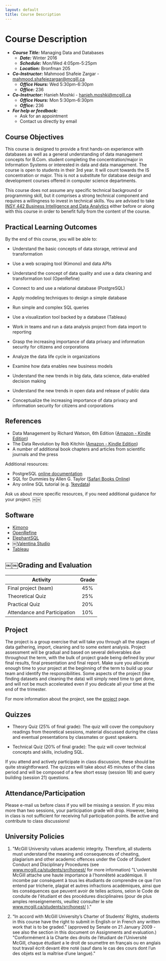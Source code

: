 ```yaml
---
layout: default
title: Course Description
---
```

# Course Description

- ___Course Title:___ Managing Data and Databases
    - ___Date:___ Winter 2016
    - ___Schedule:___ Mon/Wed 4:05pm-5:25pm
    - ___Location:___ Bronfman 205
- ___Co-Instructor:___ Mahmood Shafeie Zargar - <mahmood.shafeiezargar@mcgill.ca>
    - ___Office Hours:___ Wed 5:30pm-6:30pm
    - ___Office:___ 236
- ___Co-Instructor:___ Hanieh Moshki - <hanieh.moshki@mcgill.ca>
    - ___Office Hours:___ Mon 5:30pm-6:30pm
    - ___Office:___ 236
- ___For help or feedback:___
    - Ask for an appointment
    - Contact us directly by email


## Course Objectives

This course is designed to provide a first hands-on experience with databases as well as a general understanding of data management concepts for B.Com. student completing the concentration/major in Information Systems or interested in data and data management. The course is open to students in their 3rd year. It will count towards the IS concentration or major. This is not a substitute for database design and development courses offered in computer science departments.

This course does not assume any specific technical background or programming skill, but it comprises a strong technical component and requires a willingness to invest in technical skills. You are advised to take [INSY 442 Business Intelligence and Data Analytics](http://www.mcgill.ca/study/2015-2016/courses/insy-442) either before or along with this course in order to benefit fully from the content of the course.

## Practical Learning Outcomes

By the end of this course, you will be able to:

- Understand the basic concepts of data storage, retrieval and transformation
- Use a web scraping tool (Kimono) and data APIs
- Understand the concept of data quality and use a data cleaning and transformation tool (OpenRefine)
- Connect to and use a relational database (PostgreSQL)
- Apply modeling techniques to design a simple database
- Run simple and complex SQL queries
- Use a visualization tool backed by a database (Tableau)
- Work in teams and run a data analysis project from data import to reporting

- Grasp the increasing importance of data privacy and information security for citizens and corporations
- Analyze the data life cycle in organizations
- Examine how data enables new business models
- Understand the new trends in big data, data science, data-enabled decision making
- Understand the new trends in open data and release of public data
- Conceptualize the increasing importance of data privacy and information security for citizens and corporations

## References

- Data Management by Richard Watson, 6th Edition ([Amazon - Kindle Edition](http://www.amazon.ca/Data-Management-Richard-Watson-ebook/dp/B00E8HS8N2))
- The Data Revolution by Rob Kitchin ([Amazon - Kindle Edition](http://www.amazon.ca/Data-Revolution-Infrastructures-Their-Consequences-ebook/dp/B00L1GM1XG))
- A number of additional book chapters and articles from scientific journals and the press

Additional resources:

- PostgreSQL [online documentation](http://www.postgresql.org/docs/9.4/interactive/index.html)
- SQL for Dummies by Allen G. Taylor ([Safari Books Online](http://proquest.safaribooksonline.com/book/databases/sql/9781118657119))
- Any online SQL tutorial (e.g. [1keydata](http://www.1keydata.com/sql/sql.html))

Ask us about more specific resources, if you need additional guidance for your project.
￼￼
## Software

- [Kimono](https://www.kimonolabs.com)
- [OpenRefine](http://openrefine.org)
- [ElephantSQL](https://www.elephantsql.com)
- ￼[Valentina Studio](https://www.valentina-db.com/en/valentina-studio-overview)
- [Tableau](http://www.tableau.com/academic/students)

## ￼￼Grading and Evaluation

| __Activity__                 | __Grade__ |
|------------------------------|:---------:|
| Final project (team)         |    45%    |
| Theoretical Quiz             |    25%    |
| Practical Quiz               |    20%    |
| Attendance and Participation |    10%    |

## Project

The project is a group exercise that will take you through all the stages of data gathering, import, cleaning and to some extent analysis. Project assessment will be gradual and based on several deliverables due throughout the term, with the bulk of project grade being defined by your final results, final presentation and final report. Make sure you allocate enough time to your project at the beginning of the term to build up your team and identify the responsibilities. Some aspects of the project (like finding datasets and cleaning the data) will simply need time to get done, and will not be much accelerated even if you dedicate all your time at the end of the trimester.

For more information about the project, see the [project](../project) page.

## Quizzes

- Theory Quiz (25% of final grade): The quiz will cover the compulsory readings from theoretical sessions, material discussed during the class and eventual presentations by classmates or guest speakers.

- Technical Quiz (20% of final grade): The quiz will cover technical concepts and skills, including SQL.

If you attend and actively participate in class discussion, these should be quite straightforward. The quizzes will take about 45 minutes of the class period and will be composed of a few short essay (session 18) and query building (session 21) questions.

## Attendance/Participation

Please e-mail us before class if you will be missing a session. If you miss more than two sessions, your participation grade will drop. However, being in class is not sufficient for receiving full participation points. Be active and contribute to class discussions!

<!--## Course Calendar

[Course shared google calendar](https://calendar.google.com/calendar/embed?src=hanieh.moshki%40gmail.com&ctz=America/Montreal)-->

## University Policies

1. "McGill University values academic integrity. Therefore, all students must understand the meaning and consequences of cheating, plagiarism and other academic offences under the Code of Student Conduct and Disciplinary Procedures (see www.mcgill.ca/students/srr/honest/ for more information) "L'université McGill attache une haute importance à l’honnêteté académique. Il incombe par conséquent à tous les étudiants de comprendre ce que l'on entend par tricherie, plagiat et autres infractions académiques, ainsi que les conséquences que peuvent avoir de telles actions, selon le Code de conduite de l'étudiant et des procédures disciplinaires (pour de plus amples renseignements, veuillez consulter le site www.mcgill.ca/students/srr/honest/ )."

2. “In accord with McGill University’s Charter of Students’ Rights, students in this course have the right to submit in English or in French any written work that is to be graded.” (approved by Senate on 21 January 2009 - see also the section in this document on Assignments and evaluation.) "Conformément à la Charte des droits de l’étudiant de l’Université McGill, chaque étudiant a le droit de soumettre en français ou en anglais tout travail écrit devant être noté (sauf dans le cas des cours dont l’un des objets est la maîtrise d’une langue)."
